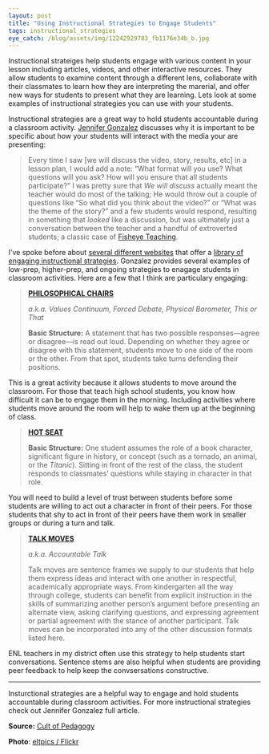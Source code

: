 ```yaml
---
layout: post
title: "Using Instructional Strategies to Engage Students"
tags: instructional_strategies
eye_catch: /blog/assets/img/12242929783_fb1176e34b_b.jpg
---
```


Instructional strateiges help students engage with various content in your lesson including articles, videos, and other interactive resources.  They allow students to examine content through a different lens, collaborate with their classmates to learn how they are interpreting the marerial, and offer new ways for students to present what they are learning.  Lets look at some examples of instructional strategies you can use with your students.

<!--more-->

Instructional strategies are a great way to hold students accountable during a classroom activity.  [Jennifer Gonzalez](https://twitter.com/cultofpedagogy) discusses why it is important to be specific about how your students will interact with the media your are presenting:

> Every time I saw [we will discuss the video, story, results, etc] in a lesson plan, I would add a  note: “What format will you use? What questions will you ask? How will you ensure that all students participate?” I was pretty sure that *We will discuss* actually meant the teacher would do most of the talking; He would throw out a couple of questions like “So what did you think about the video?” or “What was the theme of the story?” and a few students would respond, resulting in something that *looked* like a discussion, but was ultimately just a conversation between the teacher and a handful of extroverted students; a classic case of [Fisheye Teaching](http://cultofpedagogy.com/fisheye/).

I've spoke before about [several different websites](https://www.eddiecmurray.com/blog/2019/08/20/Facing_History_Has_a_Great_Library_of_Instructional_Strategies/) that offer a [library of engaging instructional strategies](https://www.eddiecmurray.com/blog/2019/01/10/Looking_for_New_Student_Engagement_Strategies_Checkout_K20_Learn/).  Gonzalez provides several examples of low-prep, higher-prep, and ongoing strategies to enagage students in classroom activities.  Here are a few that I think are particulary engaging:

>**[PHILOSOPHICAL CHAIRS](https://www.teachingchannel.org/videos/reading-like-a-historian-taking-positions)**
>
>*a.k.a. Values Continuum, Forced Debate, Physical Barometer, This or That*
>
>**Basic Structure:** A statement that has two possible responses—agree or disagree—is read out loud. Depending on whether they agree or disagree with this statement, students move to one side of the room or the other. From that spot, students take turns defending their positions.

This is a great activity because it allows students to move around the classroom.  For those that teach high school students, you know how difficult it can be to engage them in the morning.  Including activities where students move around the room will help to wake them up at the beginning of class.

>**[HOT SEAT](https://youtu.be/q2dId0rlrMs?t=12s)**
>
>**Basic Structure:** One student assumes the role of a book character, significant figure in history, or concept (such as a tornado, an animal, or the *Titanic*). Sitting in front of the rest of the class, the student responds to classmates’ questions while staying in character in that role.

You will need to build a level of trust between students before some students are willing to act out a character in front of their peers.  For those students that shy to act in front of their peers have them work in smaller groups or during a turn and talk.

> **[TALK MOVES](https://www.teachingchannel.org/videos/teaching-ells-to-participate-in-discussions-ousd)**
>
> *a.k.a. Accountable Talk*
>
> Talk moves are sentence frames we supply to our students that help them express ideas and interact with one another in respectful, academically appropriate ways. From kindergarten all the way through college, students can benefit from explicit instruction in the skills of summarizing another person’s argument before presenting an alternate view, asking clarifying questions, and expressing agreement or partial agreement with the stance of another participant. Talk moves can be incorporated into any of the other discussion formats listed here.

ENL teachers in my district often use this strategy to help students start conversations.  Sentence stems are also helpful when students are providing peer feedback to help keep the convsersations constructive.

------

Insturctional strategies are a helpful way to engage and hold students accountable during classroom activities.  For more instructional strategies check out Jennifer Gonzalez full article.

**Source:** [Cult of Pedagogy](https://www.cultofpedagogy.com/speaking-listening-techniques/)

**Photo**: [eltpics / Flickr](https://flic.kr/p/jDSdug)